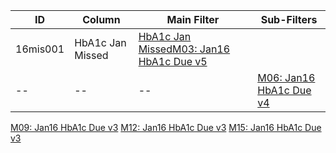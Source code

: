 ID | Column | Main Filter | Sub-Filters | 
-- | ------ | -------| -----------|
16mis001| HbA1c Jan Missed | [HbA1c Jan Missed](https://github.com/johnnybender/adastandards2017/blob/master/recommendations/rec001.md)[M03: Jan16 HbA1c Due v5](https://github.com/johnnybender/adastandards2017/blob/master/recommendations/rec001.md)
-- | --| --|[M06: Jan16 HbA1c Due v4](https://github.com/johnnybender/adastandards2017/blob/master/recommendations/rec001.md)|
[M09: Jan16 HbA1c Due v3](https://github.com/johnnybender/adastandards2017/blob/master/recommendations/rec001.md)
[M12: Jan16 HbA1c Due v3](https://github.com/johnnybender/adastandards2017/blob/master/recommendations/rec001.md)
[M15: Jan16 HbA1c Due v3](https://github.com/johnnybender/adastandards2017/blob/master/recommendations/rec001.md)
